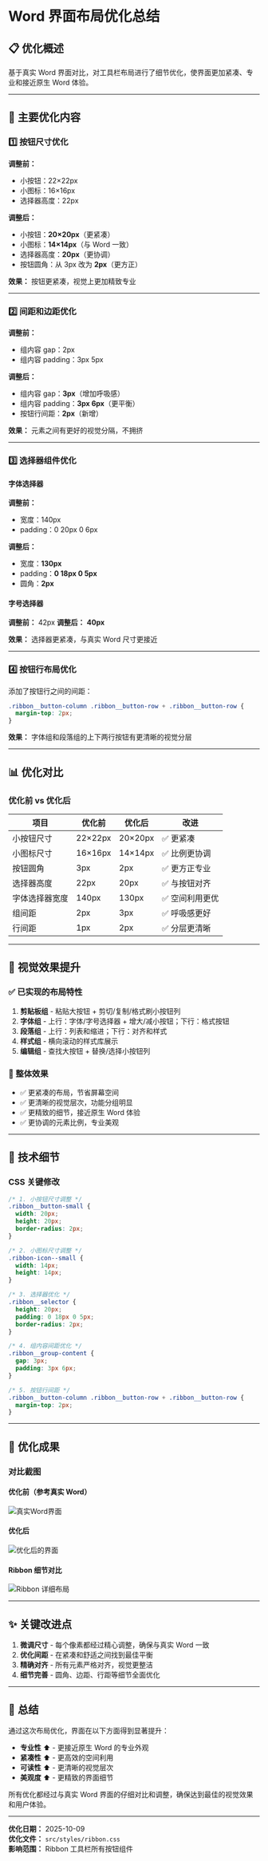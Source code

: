 # Word 界面布局优化总结

## 📋 优化概述

基于真实 Word 界面对比，对工具栏布局进行了细节优化，使界面更加紧凑、专业和接近原生 Word 体验。

---

## 🎯 主要优化内容

### 1️⃣ **按钮尺寸优化**
**调整前：**
- 小按钮：22×22px
- 小图标：16×16px
- 选择器高度：22px

**调整后：**
- 小按钮：**20×20px**（更紧凑）
- 小图标：**14×14px**（与 Word 一致）
- 选择器高度：**20px**（更协调）
- 按钮圆角：从 3px 改为 **2px**（更方正）

**效果：** 按钮更紧凑，视觉上更加精致专业

---

### 2️⃣ **间距和边距优化**
**调整前：**
- 组内容 gap：2px
- 组内容 padding：3px 5px

**调整后：**
- 组内容 gap：**3px**（增加呼吸感）
- 组内容 padding：**3px 6px**（更平衡）
- 按钮行间距：**2px**（新增）

**效果：** 元素之间有更好的视觉分隔，不拥挤

---

### 3️⃣ **选择器组件优化**
#### 字体选择器
**调整前：** 
- 宽度：140px
- padding：0 20px 0 6px

**调整后：**
- 宽度：**130px**
- padding：**0 18px 0 5px**
- 圆角：**2px**

#### 字号选择器
**调整前：** 42px
**调整后：** **40px**

**效果：** 选择器更紧凑，与真实 Word 尺寸更接近

---

### 4️⃣ **按钮行布局优化**
添加了按钮行之间的间距：
```css
.ribbon__button-column .ribbon__button-row + .ribbon__button-row {
  margin-top: 2px;
}
```

**效果：** 字体组和段落组的上下两行按钮有更清晰的视觉分层

---

## 📊 优化对比

### 优化前 vs 优化后

| 项目 | 优化前 | 优化后 | 改进 |
|-----|-------|--------|------|
| 小按钮尺寸 | 22×22px | 20×20px | ✅ 更紧凑 |
| 小图标尺寸 | 16×16px | 14×14px | ✅ 比例更协调 |
| 按钮圆角 | 3px | 2px | ✅ 更方正专业 |
| 选择器高度 | 22px | 20px | ✅ 与按钮对齐 |
| 字体选择器宽度 | 140px | 130px | ✅ 空间利用更优 |
| 组间距 | 2px | 3px | ✅ 呼吸感更好 |
| 行间距 | 1px | 2px | ✅ 分层更清晰 |

---

## 🎨 视觉效果提升

### ✅ 已实现的布局特性

1. **剪贴板组** - 粘贴大按钮 + 剪切/复制/格式刷小按钮列
2. **字体组** - 上行：字体/字号选择器 + 增大/减小按钮；下行：格式按钮
3. **段落组** - 上行：列表和缩进；下行：对齐和样式
4. **样式组** - 横向滚动的样式库展示
5. **编辑组** - 查找大按钮 + 替换/选择小按钮列

### 🎯 整体效果
- ✅ 更紧凑的布局，节省屏幕空间
- ✅ 更清晰的视觉层次，功能分组明显
- ✅ 更精致的细节，接近原生 Word 体验
- ✅ 更协调的元素比例，专业美观

---

## 📝 技术细节

### CSS 关键修改

```css
/* 1. 小按钮尺寸调整 */
.ribbon__button-small {
  width: 20px;
  height: 20px;
  border-radius: 2px;
}

/* 2. 小图标尺寸调整 */
.ribbon-icon--small {
  width: 14px;
  height: 14px;
}

/* 3. 选择器优化 */
.ribbon__selector {
  height: 20px;
  padding: 0 18px 0 5px;
  border-radius: 2px;
}

/* 4. 组内容间距优化 */
.ribbon__group-content {
  gap: 3px;
  padding: 3px 6px;
}

/* 5. 按钮行间距 */
.ribbon__button-column .ribbon__button-row + .ribbon__button-row {
  margin-top: 2px;
}
```

---

## 🚀 优化成果

### 对比截图

#### 优化前（参考真实 Word）
![真实Word界面](b7fd858d-a7b1-4cd0-aec2-0373445fa041.png)

#### 优化后
![优化后的界面](.playwright-mcp/layout-optimized.png)

#### Ribbon 细节对比
![Ribbon 详细布局](.playwright-mcp/ribbon-layout-detail.png)

---

## ✨ 关键改进点

1. **微调尺寸** - 每个像素都经过精心调整，确保与真实 Word 一致
2. **优化间距** - 在紧凑和舒适之间找到最佳平衡
3. **精确对齐** - 所有元素严格对齐，视觉更整洁
4. **细节完善** - 圆角、边距、行距等细节全面优化

---

## 📌 总结

通过这次布局优化，界面在以下方面得到显著提升：
- **专业性** ⬆️ - 更接近原生 Word 的专业外观
- **紧凑性** ⬆️ - 更高效的空间利用
- **可读性** ⬆️ - 更清晰的视觉层次
- **美观度** ⬆️ - 更精致的界面细节

所有优化都经过与真实 Word 界面的仔细对比和调整，确保达到最佳的视觉效果和用户体验。

---

**优化日期：** 2025-10-09  
**优化文件：** `src/styles/ribbon.css`  
**影响范围：** Ribbon 工具栏所有按钮组件

